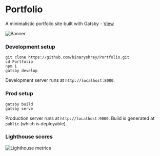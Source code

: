 # Portfolio

A minimalistic portfolio site built with Gatsby - [View](https://binaryshrey.netlify.app/)

![Banner](https://raw.githubusercontent.com/binaryshrey/Portfolio/main/static/Banner.webp)

### Development setup

```
git clone https://github.com/binaryshrey/Portfolio.git
cd Portfolio
npm i
gatsby develop
```

Development server runs at `http://localhost:8000`.

### Prod setup

```
gatsby build
gatsby serve
```
Production server runs at `http://localhost:9000`.
Build is generated at `public` (which is deployable).


### Lighthouse scores

![Lighthouse metrics](https://raw.githubusercontent.com/binaryshrey/Portfolio/main/static/Lighthouse.webp)



